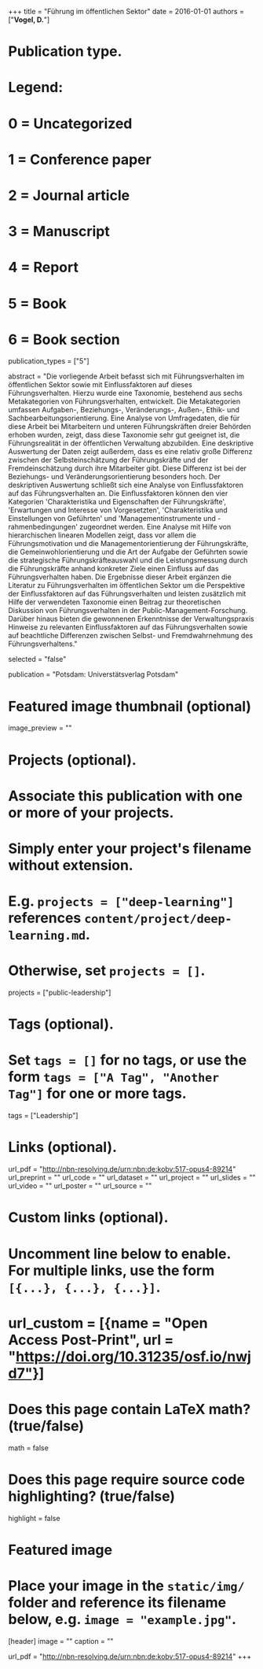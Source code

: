 +++
title = "Führung im öffentlichen Sektor"
date = 2016-01-01
authors = ["**Vogel, D.**"]

# Publication type.
# Legend:
# 0 = Uncategorized
# 1 = Conference paper
# 2 = Journal article
# 3 = Manuscript
# 4 = Report
# 5 = Book
# 6 = Book section
publication_types = ["5"]

abstract = "Die vorliegende Arbeit befasst sich mit Führungsverhalten im öffentlichen Sektor sowie mit Einflussfaktoren auf dieses Führungsverhalten. Hierzu wurde eine Taxonomie, bestehend aus sechs Metakategorien von Führungsverhalten, entwickelt. Die Metakategorien umfassen Aufgaben-, Beziehungs-, Veränderungs-, Außen-, Ethik- und Sachbearbeitungsorientierung. Eine Analyse von Umfragedaten, die für diese Arbeit bei Mitarbeitern und unteren Führungskräften dreier Behörden erhoben wurden, zeigt, dass diese Taxonomie sehr gut geeignet ist, die Führungsrealität in der öffentlichen Verwaltung abzubilden. Eine deskriptive Auswertung der Daten zeigt außerdem, dass es eine relativ große Differenz zwischen der Selbsteinschätzung der Führungskräfte und der Fremdeinschätzung durch ihre Mitarbeiter gibt. Diese Differenz ist bei der Beziehungs- und Veränderungsorientierung besonders hoch. Der deskriptiven Auswertung schließt sich eine Analyse von Einflussfaktoren auf das Führungsverhalten an. Die Einflussfaktoren können den vier Kategorien 'Charakteristika und Eigenschaften der Führungskräfte', 'Erwartungen und Interesse von Vorgesetzten', 'Charakteristika und Einstellungen von Geführten' und 'Managementinstrumente und -rahmenbedingungen' zugeordnet werden. Eine Analyse mit Hilfe von hierarchischen linearen Modellen zeigt, dass vor allem die Führungsmotivation und die Managementorientierung der Führungskräfte, die Gemeinwohlorientierung und die Art der Aufgabe der Geführten sowie die strategische Führungskräfteauswahl und die Leistungsmessung durch die Führungskräfte anhand konkreter Ziele einen Einfluss auf das Führungsverhalten haben. Die Ergebnisse dieser Arbeit ergänzen die Literatur zu Führungsverhalten im öffentlichen Sektor um die Perspektive der Einflussfaktoren auf das Führungsverhalten und leisten zusätzlich mit Hilfe der verwendeten Taxonomie einen Beitrag zur theoretischen Diskussion von Führungsverhalten in der Public-Management-Forschung. Darüber hinaus bieten die gewonnenen Erkenntnisse der Verwaltungspraxis Hinweise zu relevanten Einflussfaktoren auf das Führungsverhalten sowie auf beachtliche Differenzen zwischen Selbst- und Fremdwahrnehmung des Führungsverhaltens."

selected = "false"

publication = "Potsdam: Universtätsverlag Potsdam"

# Featured image thumbnail (optional)
image_preview = ""


# Projects (optional).
#   Associate this publication with one or more of your projects.
#   Simply enter your project's filename without extension.
#   E.g. `projects = ["deep-learning"]` references `content/project/deep-learning.md`.
#   Otherwise, set `projects = []`.
projects = ["public-leadership"]

# Tags (optional).
#   Set `tags = []` for no tags, or use the form `tags = ["A Tag", "Another Tag"]` for one or more tags.
tags = ["Leadership"]

# Links (optional).
url_pdf = "http://nbn-resolving.de/urn:nbn:de:kobv:517-opus4-89214"
url_preprint = ""
url_code = ""
url_dataset = ""
url_project = ""
url_slides = ""
url_video = ""
url_poster = ""
url_source = ""

# Custom links (optional).
#   Uncomment line below to enable. For multiple links, use the form `[{...}, {...}, {...}]`.
# url_custom = [{name = "Open Access Post-Print", url = "https://doi.org/10.31235/osf.io/nwjd7"}]

# Does this page contain LaTeX math? (true/false)
math = false

# Does this page require source code highlighting? (true/false)
highlight = false

# Featured image
# Place your image in the `static/img/` folder and reference its filename below, e.g. `image = "example.jpg"`.
[header]
image = ""
caption = ""

url_pdf = "http://nbn-resolving.de/urn:nbn:de:kobv:517-opus4-89214"
+++

